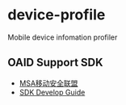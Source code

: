 # device-profile

Mobile device infomation profiler

## OAID Support SDK

- [MSA移动安全联盟](http://www.msa-alliance.cn/col.jsp?id=120)
- [SDK Develop Guide](https://blog.csdn.net/qq_40460042/article/details/112966136?utm_medium=distribute.pc_relevant.none-task-blog-baidujs_baidulandingword-0&spm=1001.2101.3001.4242)